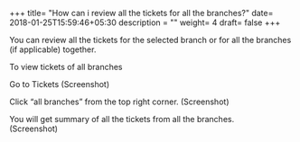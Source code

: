 +++
title= "How can i review all the tickets for all the branches?"
date= 2018-01-25T15:59:46+05:30
description = ""
weight= 4
draft= false
+++


You can review all the tickets for the selected branch or for all the branches (if applicable) together.

To view tickets of all branches 

Go to Tickets 
(Screenshot)

Click “all branches” from the top right corner.
(Screenshot)

You will get summary of all the tickets from all the branches.       
(Screenshot)
